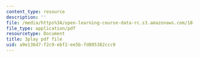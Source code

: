 ```yaml
---
content_type: resource
description: ''
file: /media/https%3A/open-learning-course-data-rc.s3.amazonaws.com/18-06sc-linear-algebra-fall-2011/a9e136d7f2c9ebf2ee5bfd895382ccc9_l88D4r74gtM.pdf
file_type: application/pdf
resourcetype: Document
title: 3play pdf file
uid: a9e136d7-f2c9-ebf2-ee5b-fd895382ccc9
---
```

